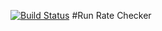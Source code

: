 [![Build Status](https://travis-ci.org/ghalib5000/RunRate_Checker.svg?branch=master)](https://travis-ci.org/ghalib5000/RunRate_Checker)
#Run Rate Checker